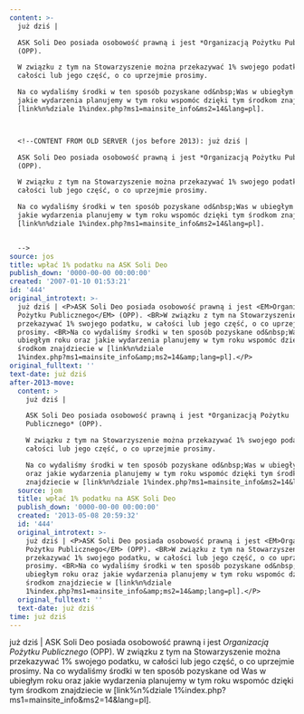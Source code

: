 ```yaml
---
content: >-
  już dziś | 

  ASK Soli Deo posiada osobowość prawną i jest *Organizacją Pożytku Publicznego*
  (OPP). 

  W związku z tym na Stowarzyszenie można przekazywać 1% swojego podatku, w
  całości lub jego część, o co uprzejmie prosimy. 

  Na co wydaliśmy środki w ten sposób pozyskane od&nbsp;Was w ubiegłym roku oraz
  jakie wydarzenia planujemy w tym roku wspomóc dzięki tym środkom znajdziecie w
  [link%n%dziale 1%index.php?ms1=mainsite_info&ms2=14&lang=pl].



  <!--CONTENT FROM OLD SERVER (jos before 2013): już dziś | 

  ASK Soli Deo posiada osobowość prawną i jest *Organizacją Pożytku Publicznego*
  (OPP). 

  W związku z tym na Stowarzyszenie można przekazywać 1% swojego podatku, w
  całości lub jego część, o co uprzejmie prosimy. 

  Na co wydaliśmy środki w ten sposób pozyskane od&nbsp;Was w ubiegłym roku oraz
  jakie wydarzenia planujemy w tym roku wspomóc dzięki tym środkom znajdziecie w
  [link%n%dziale 1%index.php?ms1=mainsite_info&ms2=14&lang=pl].


  -->
source: jos
title: wpłać 1% podatku na ASK Soli Deo
publish_down: '0000-00-00 00:00:00'
created: '2007-01-10 01:53:21'
id: '444'
original_introtext: >-
  już dziś | <P>ASK Soli Deo posiada osobowość prawną i jest <EM>Organizacją
  Pożytku Publicznego</EM> (OPP). <BR>W związku z tym na Stowarzyszenie można
  przekazywać 1% swojego podatku, w całości lub jego część, o co uprzejmie
  prosimy. <BR>Na co wydaliśmy środki w ten sposób pozyskane od&nbsp;Was w
  ubiegłym roku oraz jakie wydarzenia planujemy w tym roku wspomóc dzięki tym
  środkom znajdziecie w [link%n%dziale
  1%index.php?ms1=mainsite_info&amp;ms2=14&amp;lang=pl].</P>
original_fulltext: ''
text-date: już dziś
after-2013-move:
  content: >
    już dziś | 

    ASK Soli Deo posiada osobowość prawną i jest *Organizacją Pożytku
    Publicznego* (OPP). 

    W związku z tym na Stowarzyszenie można przekazywać 1% swojego podatku, w
    całości lub jego część, o co uprzejmie prosimy. 

    Na co wydaliśmy środki w ten sposób pozyskane od&nbsp;Was w ubiegłym roku
    oraz jakie wydarzenia planujemy w tym roku wspomóc dzięki tym środkom
    znajdziecie w [link%n%dziale 1%index.php?ms1=mainsite_info&ms2=14&lang=pl].
  source: jom
  title: wpłać 1% podatku na ASK Soli Deo
  publish_down: '0000-00-00 00:00:00'
  created: '2013-05-08 20:59:32'
  id: '444'
  original_introtext: >-
    już dziś | <P>ASK Soli Deo posiada osobowość prawną i jest <EM>Organizacją
    Pożytku Publicznego</EM> (OPP). <BR>W związku z tym na Stowarzyszenie można
    przekazywać 1% swojego podatku, w całości lub jego część, o co uprzejmie
    prosimy. <BR>Na co wydaliśmy środki w ten sposób pozyskane od&nbsp;Was w
    ubiegłym roku oraz jakie wydarzenia planujemy w tym roku wspomóc dzięki tym
    środkom znajdziecie w [link%n%dziale
    1%index.php?ms1=mainsite_info&amp;ms2=14&amp;lang=pl].</P>
  original_fulltext: ''
  text-date: już dziś
time: już dziś
---
```

już dziś | 
ASK Soli Deo posiada osobowość prawną i jest *Organizacją Pożytku Publicznego* (OPP). 
W związku z tym na Stowarzyszenie można przekazywać 1% swojego podatku, w całości lub jego część, o co uprzejmie prosimy. 
Na co wydaliśmy środki w ten sposób pozyskane od&nbsp;Was w ubiegłym roku oraz jakie wydarzenia planujemy w tym roku wspomóc dzięki tym środkom znajdziecie w [link%n%dziale 1%index.php?ms1=mainsite_info&ms2=14&lang=pl].


<!--CONTENT FROM OLD SERVER (jos before 2013): już dziś | 
ASK Soli Deo posiada osobowość prawną i jest *Organizacją Pożytku Publicznego* (OPP). 
W związku z tym na Stowarzyszenie można przekazywać 1% swojego podatku, w całości lub jego część, o co uprzejmie prosimy. 
Na co wydaliśmy środki w ten sposób pozyskane od&nbsp;Was w ubiegłym roku oraz jakie wydarzenia planujemy w tym roku wspomóc dzięki tym środkom znajdziecie w [link%n%dziale 1%index.php?ms1=mainsite_info&ms2=14&lang=pl].

-->

<!--{{json:{"created_date":"2007-01-10 01:53:21","publish_down":"0000-00-00 00:00:00","id":"444"}}}-->